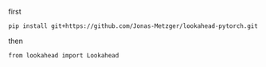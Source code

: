 first 

```
pip install git+https://github.com/Jonas-Metzger/lookahead-pytorch.git
```

then 

```
from lookahead import Lookahead
```
